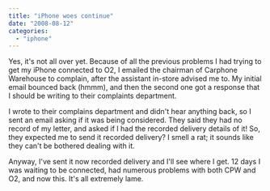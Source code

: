 ```yaml
---
title: "iPhone woes continue"
date: "2008-08-12"
categories: 
  - "iphone"
---
```


Yes, it's not all over yet. Because of all the previous problems I had trying to get my iPhone connected to O2, I emailed the chairman of Carphone Warehouse to complain, after the assistant in-store advised me to. My initial email bounced back (hmmm), and then the second one got a response that I should be writing to their complaints department.

I wrote to their complains department and didn't hear anything back, so I sent an email asking if it was being considered. They said they had no record of my letter, and asked if I had the recorded delivery details of it! So, they expected me to send it recorded delivery? I smell a rat; it sounds like they can't be bothered dealing with it.

Anyway, I've sent it now recorded delivery and I'll see where I get. 12 days I was waiting to be connected, had numerous problems with both CPW and O2, and now this. It's all extremely lame.
